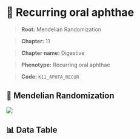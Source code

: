 # 🧪 Recurring oral aphthae

> **Root:** Mendelian Randomization

> **Chapter:** 11  

> **Chapter name:** Digestive

> **Phenotype:** Recurring oral aphthae  

> **Code:** `K11_APHTA_RECUR`

## 🧬 Mendelian Randomization  

<img src="/MR/Figures/Forward/K11_APHTA_RECUR.png"/>

## 📊 Data Table

<CsvTableMRF src="/MR/Data/Forward/K11_APHTA_RECUR.csv"/>
